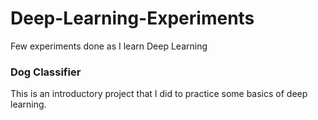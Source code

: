 # Deep-Learning-Experiments
Few experiments done as I learn Deep Learning  

### Dog Classifier
This is an introductory project that I did to practice some basics of deep learning.